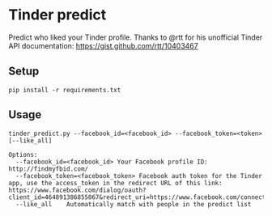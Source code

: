 # Tinder predict

Predict who liked your Tinder profile.
Thanks to @rtt for his unofficial Tinder API documentation: https://gist.github.com/rtt/10403467

## Setup

```
pip install -r requirements.txt
```

## Usage

```
tinder_predict.py --facebook_id=<facebook_id> --facebook_token=<token> [--like_all]

Options:
  --facebook_id=<facebook_id> Your Facebook profile ID: http://findmyfbid.com/
  --facebook_token=<facebook_token> Facebook auth token for the Tinder app, use the access_token in the redirect URL of this link: https://www.facebook.com/dialog/oauth?client_id=464891386855067&redirect_uri=https://www.facebook.com/connect/login_success.html&scope=basic_info,email,public_profile,user_about_me,user_activities,user_birthday,user_education_history,user_friends,user_interests,user_likes,user_location,user_photos,user_relationship_details&response_type=token
  --like_all    Automatically match with people in the predict list
```
